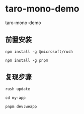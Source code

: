 # taro-mono-demo
taro-mono-demo

## 前置安装
```
npm install -g @microsoft/rush

npm install -g pnpm
```

## 复现步骤
```
rush update

cd my-app

pnpm dev:weapp

```